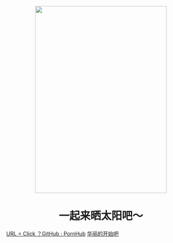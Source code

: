 <p align = "center">
    <!-- <img src="https://cdn.jsdelivr.net/gh/Pikapika-OvO/typora-img/img/202205132316694.png" width="576" height="324"/> -->
    <img src="https://cdn.jsdelivr.net/gh/Pikapika-OvO/typora-img/img/202205132349604.png" width="350" height="500"/>
</p>
<h1 align = "center">一起来晒太阳吧～</h1>

[URL = Click ？GitHub : PornHub](https://github.com/Pikapika-OvO/typora-img)
[华丽的开始吧](/README.md)





